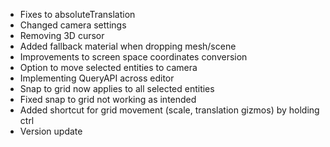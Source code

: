- Fixes to absoluteTranslation
- Changed camera settings
- Removing 3D cursor
- Added fallback material when dropping mesh/scene
- Improvements to screen space coordinates conversion
- Option to move selected entities to camera 
- Implementing QueryAPI across editor
- Snap to grid now applies to all selected entities
- Fixed snap to grid not working as intended
- Added shortcut for grid movement (scale, translation gizmos) by holding ctrl
- Version update